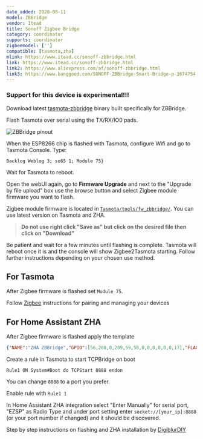 ```yaml
---
date_added: 2020-08-11
model: ZBBridge
vendor: Itead
title: Sonoff Zigbee Bridge
category: coordinator
supports: coordinator
zigbeemodel: ['']
compatible: [tasmota,zha]
mlink: https://www.itead.cc/sonoff-zbbridge.html
link: https://www.itead.cc/sonoff-zbbridge.html
link2: https://www.aliexpress.com/af/sonoff-zbbridge.html
link3: https://www.banggood.com/SONOFF-ZBBridge-Smart-Bridge-p-1674754.html
---
```

<h3>Support for this device is experimental!!!</h3>

Download latest [tasmota-zbbridge](https://github.com/arendst/Tasmota/blob/firmware/firmware/tasmota/tasmota-zbbridge.bin) binary built specifically for ZBBridge.

Flash Tasmota over serial using the TX/RX/IO0 pads.

![ZBBridge pinout](https://templates.blakadder.com/assets/images/sonoff_ZBBridge_pinout.jpg)

When the ESP8266 chip is flashed with Tasmota, configure Wifi and go to Tasmota Console. Type:

```console
Backlog Weblog 3; so65 1; Module 75}
```

Wait for Tasmota to reboot. 

Open the webUI again, go to **Firmware Upgrade** and next to the "Upgrade by file upload" box use the browse button and select Zigbee module firmware you want to flash. 


Zigbee module firmware is located in [`Tasmota/tools/fw_zbbridge/`](https://github.com/arendst/Tasmota/blob/development/tools/fw_zbbridge/). You can use latest version on Tasmota and ZHA.

> **Do not use right click "Save as" but click on the desired file then click on "Download"**

Be patient and wait for a few minutes until flashing is complete. Tasmota will reboot once it is and the console will show Zigbee2Tasmota starting. Follow further instructions depending on your chosen use method.

## For Tasmota
After Zigbee firmware is flashed set `Module 75`.

Follow [Zigbee](http://tasmota.github.io/docs/Zigbee) instructions for pairing and managing your devices

## For Home Assistant ZHA
After Zigbee firmware is flashed apply the template

```json
{"NAME":"ZHA ZBBridge","GPIO":[56,208,0,209,59,58,0,0,0,0,0,0,17],"FLAG":0,"BASE":18}
```

Create a rule in Tasmota to start TCPBridge on boot
```console
Rule1 ON System#Boot do TCPStart 8888 endon
```

You can change `8888` to a port you prefer.

Enable rule with `Rule1 1`

In Home Assistant ZHA integration select "Enter Manually" for serial port, "EZSP" as Radio Type and under port setting enter `socket://[your_ip]:8888` (or your port number if changed) and it should be discovered.

Step by step instructions on flashing and ZHA installation by [DigiblurDIY](https://www.digiblur.com/2020/07/how-to-use-sonoff-zigbee-bridge-with.html)
